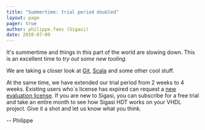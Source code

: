 ```yaml
---
title: "Summertime: trial period doubled"
layout: page 
pager: true
author: philippe.faes (Sigasi)
date: 2010-07-09
---
```

<div class="content">
<p>It's summertime and things in this part of the world are slowing down. This is an excellent time to <em>try out some new tooling</em>. </p><p>We are taking a closer look at <a href="http://en.wikipedia.org/wiki/Git_(software)" class="elf-external elf-icon">Git</a>, <a href="http://www.scala-lang.org/" class="elf-external elf-icon">Scala</a> and some other cool stuff.</p><p>At the same time, we have extended our trial period from 2 weeks to 4 weeks. Existing users who&#180;s license has expired can request a <a href="/request-extra-evaluation">new evaluation license</a>. If you are new to Sigasi, you can subscribe for a free trial and take an entire month to see how Sigasi HDT works on your VHDL project. Give it a shot and let us know what you think.</p><p>-- Philippe</p>  </div>



